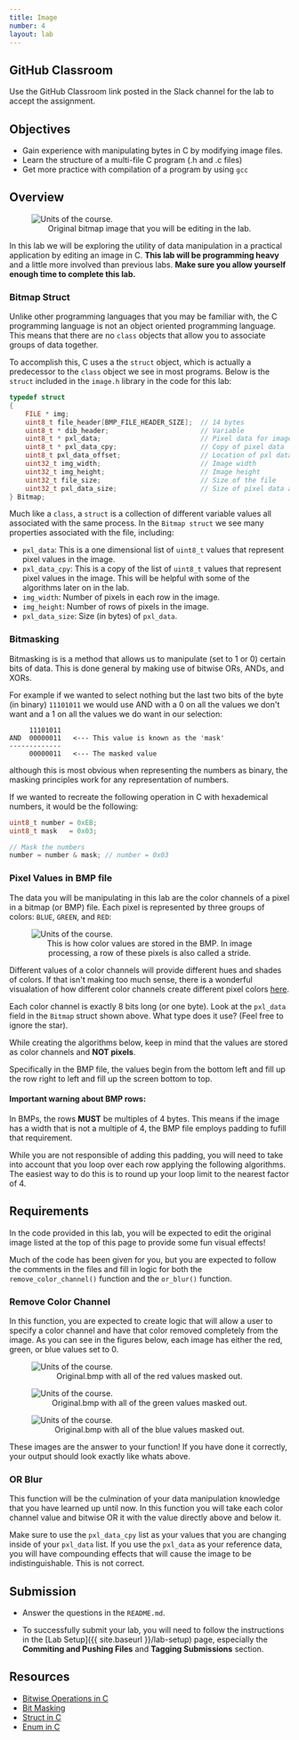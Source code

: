 ```yaml
---
title: Image
number: 4
layout: lab
---
```


## GitHub Classroom
Use the GitHub Classroom link posted in the Slack channel for the lab to accept the assignment.

## Objectives

- Gain experience with manipulating bytes in C by modifying image files. 
- Learn the structure of a multi-file C program (.h and .c files)
- Get more practice with compilation of a program by using `gcc`

## Overview

<figure class="image mx-auto" style="max-width: 750px">
  <img src="{% link assets/image/original.bmp %}" alt="Units of the course.">
  <figcaption style="text-align: center;">Original bitmap image that you will be editing in the lab.</figcaption>
</figure>

In this lab we will be exploring the utility of data manipulation in a practical application by editing an image in C. **This lab will be programming heavy** and a little more involved than previous labs. **Make sure you allow yourself enough time to complete this lab.**

### Bitmap Struct
Unlike other programming languages that you may be familiar with, the C programming language is not an object oriented programming language. This means that there are no `class` objects that allow you to associate groups of data together.

To accomplish this, C uses a the `struct` object, which is actually a predecessor to the `class` object we see in most programs. Below is the `struct` included in the `image.h` library in the code for this lab:

```c
typedef struct
{
    FILE * img;
    uint8_t file_header[BMP_FILE_HEADER_SIZE];  // 14 bytes
    uint8_t * dib_header;                       // Variable
    uint8_t * pxl_data;                         // Pixel data for image
    uint8_t * pxl_data_cpy;                     // Copy of pixel data
    uint8_t pxl_data_offset;                    // Location of pxl data in img
    uint32_t img_width;                         // Image width
    uint32_t img_height;                        // Image height
    uint32_t file_size;                         // Size of the file
    uint32_t pxl_data_size;                     // Size of pixel data array
} Bitmap;
```

Much like a `class`, a `struct` is a collection of different variable values all associated with the same process. In the `Bitmap struct` we see many properties associated with the file, including:

- `pxl_data`: This is a one dimensional list of `uint8_t` values that represent pixel values in the image.
- `pxl_data_cpy`: This is a copy of the list of `uint8_t` values that represent pixel values in the image. This will be helpful with some of the algorithms later on in the lab.
- `img_width`: Number of pixels in each row in the image.
- `img_height`: Number of rows of pixels in the image.
- `pxl_data_size`: Size (in bytes) of `pxl_data`.


### Bitmasking
Bitmasking is is a method that allows us to manipulate (set to 1 or 0) certain bits of data. This is done general by making use of bitwise ORs, ANDs, and XORs.

For example if we wanted to select nothing but the last two bits of the byte (in binary) `11101011` we would use AND with a 0 on all the values we don't want and a 1 on all the values we do want in our selection:

```
     11101011
AND  00000011   <--- This value is known as the 'mask'
-------------
     00000011   <--- The masked value
```
although this is most obvious when representing the numbers as binary, the masking principles work for any representation of numbers.

If we wanted to recreate the following operation in C with hexademical numbers, it would be the following:

```c
uint8_t number = 0xEB;
uint8_t mask   = 0x03;

// Mask the numbers
number = number & mask; // number = 0x03
```

### Pixel Values in BMP file
The data you will be manipulating in this lab are the color channels of a pixel in a bitmap (or BMP) file. Each pixel is represented by three groups of colors: `BLUE`, `GREEN`, and `RED`:

<figure class="image mx-auto" style="max-width: 750px">
  <img src="{% link assets/image/pixels.png %}" alt="Units of the course.">
  <figcaption style="text-align: center;">This is how color values are stored in the BMP. In image processing, a row of these pixels is also called a stride.</figcaption>
</figure>

Different values of a color channels will provide different hues and shades of colors. If that isn't making too much sense, there is a wonderful visualation of how different color channels create different pixel colors [here](https://www.w3schools.com/colors/colors_picker.asp).

Each color channel is exactly 8 bits long (or one byte). Look at the `pxl_data` field in the `Bitmap` struct shown above. What type does it use? (Feel free to ignore the star).

While creating the algorithms below, keep in mind that the values are stored as color channels and **NOT pixels**.

Specifically in the BMP file, the values begin from the bottom left and fill up the row right to left and fill up the screen bottom to top.

#### Important warning about BMP rows:
In BMPs, the rows **MUST** be multiples of 4 bytes. This means if the image has a width that is not a multiple of 4, the BMP file employs padding to fufill that requirement.

While you are not responsible of adding this padding, you will need to take into account that you loop over each row applying the following algorithms. The easiest way to do this is to round up your loop limit to the nearest factor of 4.

## Requirements
In the code provided in this lab, you will be expected to edit the original image listed at the top of this page to provide some fun visual effects!

Much of the code has been given for you, but you are expected to follow the comments in the files and fill in logic for both the `remove_color_channel()` function and the `or_blur()` function.

### Remove Color Channel
In this function, you are expected to create logic that will allow a user to specify a color channel and have that color removed completely from the image. As you can see in the figures below, each image has either the red, green, or blue values set to 0.

<figure class="image mx-auto" style="max-width: 750px">
  <img src="{% link assets/image/red_mask.bmp %}" alt="Units of the course.">
  <figcaption style="text-align: center;">Original.bmp with all of the red values masked out.</figcaption>
</figure>

<figure class="image mx-auto" style="max-width: 750px">
  <img src="{% link assets/image/green_mask.bmp %}" alt="Units of the course.">
  <figcaption style="text-align: center;">Original.bmp with all of the green values masked out.</figcaption>
</figure>

<figure class="image mx-auto" style="max-width: 750px">
  <img src="{% link assets/image/blue_mask.bmp %}" alt="Units of the course.">
  <figcaption style="text-align: center;">Original.bmp with all of the blue values masked out.</figcaption>
</figure>

These images are the answer to your function! If you have done it correctly, your output should look exactly like whats above.

### OR Blur

This function will be the culmination of your data manipulation knowledge that you have learned up until now. In this function you will take each color channel value and bitwise OR it with the value directly above and below it.

Make sure to use the `pxl_data_cpy` list as your values that you are changing inside of your `pxl_data` list. If you use the `pxl_data` as your reference data, you will have compounding effects that will cause the image to be indistinguishable. This is not correct.

## Submission

- Answer the questions in the `README.md`. 

- To successfully submit your lab, you will need to follow the instructions in the [Lab Setup]({{ site.baseurl }}/lab-setup) page, especially the **Commiting and Pushing Files** and **Tagging Submissions** section.

## Resources

- [Bitwise Operations in C](https://en.wikipedia.org/wiki/Bitwise_operations_in_C)
- [Bit Masking](https://en.wikipedia.org/wiki/Mask_(computing))
- [Struct in C](https://www.tutorialspoint.com/cprogramming/c_structures.htm)
- [Enum in C](https://www.tutorialspoint.com/enum-in-c)
